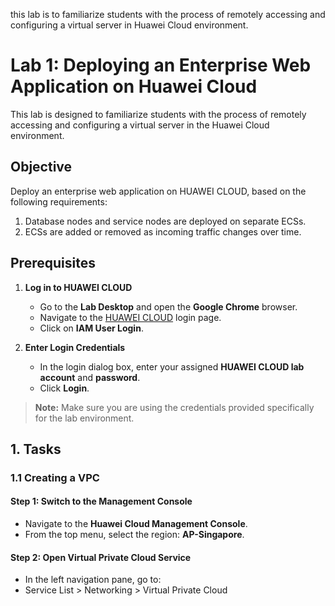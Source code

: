  this lab is to familiarize students with the process of remotely accessing and configuring a virtual server in Huawei Cloud environment.
# Lab 1: Deploying an Enterprise Web Application on Huawei Cloud

This lab is designed to familiarize students with the process of remotely accessing and configuring a virtual server in the Huawei Cloud environment.

## Objective
Deploy an enterprise web application on HUAWEI CLOUD, based on the following requirements:

1. Database nodes and service nodes are deployed on separate ECSs.
2. ECSs are added or removed as incoming traffic changes over time.
## Prerequisites

1. **Log in to HUAWEI CLOUD**  
   - Go to the **Lab Desktop** and open the **Google Chrome** browser.  
   - Navigate to the [HUAWEI CLOUD](https://www.huaweicloud.com/) login page.  
   - Click on **IAM User Login**.

2. **Enter Login Credentials**  
   - In the login dialog box, enter your assigned **HUAWEI CLOUD lab account** and **password**.
   - Click **Login**.

> **Note:** Make sure you are using the credentials provided specifically for the lab environment.
## 1. Tasks

### 1.1 Creating a VPC

#### Step 1: Switch to the Management Console
- Navigate to the **Huawei Cloud Management Console**.
- From the top menu, select the region: **AP-Singapore**.

#### Step 2: Open Virtual Private Cloud Service
- In the left navigation pane, go to:
- Service List > Networking > Virtual Private Cloud
